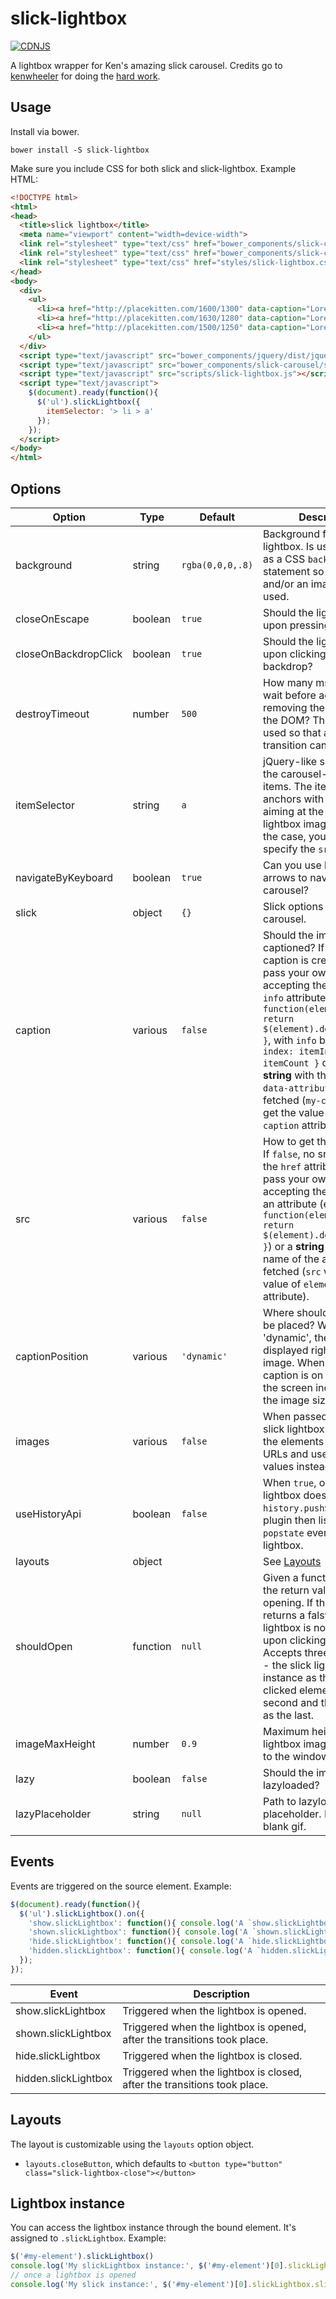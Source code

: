 # slick-lightbox

[![CDNJS](https://img.shields.io/cdnjs/v/slick-lightbox.svg)](https://cdnjs.com/libraries/slick-lightbox)

A lightbox wrapper for Ken's amazing slick carousel. Credits go to [kenwheeler](https://github.com/kenwheeler) for doing the [hard work](https://github.com/kenwheeler/slick).

## Usage

Install via bower.

```
bower install -S slick-lightbox
```

Make sure you include CSS for both slick and slick-lightbox. Example HTML:

```html
<!DOCTYPE html>
<html>
<head>
  <title>slick lightbox</title>
  <meta name="viewport" content="width=device-width">
  <link rel="stylesheet" type="text/css" href="bower_components/slick-carousel/slick/slick.css">
  <link rel="stylesheet" type="text/css" href="bower_components/slick-carousel/slick/slick-theme.css">
  <link rel="stylesheet" type="text/css" href="styles/slick-lightbox.css">
</head>
<body>
  <div>
    <ul>
      <li><a href="http://placekitten.com/1600/1300" data-caption="Lorem ipsum 1600x1300">http://placekitten.com/1600/1300</a></li>
      <li><a href="http://placekitten.com/1630/1280" data-caption="Lorem ipsum 1630x1280">http://placekitten.com/1630/1280</a></li>
      <li><a href="http://placekitten.com/1500/1250" data-caption="Lorem ipsum 1500x1250">http://placekitten.com/1500/1250</a></li>
    </ul>
  </div>
  <script type="text/javascript" src="bower_components/jquery/dist/jquery.js"></script>
  <script type="text/javascript" src="bower_components/slick-carousel/slick/slick.min.js"></script>
  <script type="text/javascript" src="scripts/slick-lightbox.js"></script>
  <script type="text/javascript">
    $(document).ready(function(){
      $('ul').slickLightbox({
        itemSelector: '> li > a'
      });
    });
  </script>
</body>
</html>
```

## Options

Option               | Type     |  Default         | Description
------               | ----     |  -------         | -----------
background           | string   | `rgba(0,0,0,.8)` | Background for the lightbox. Is used directly as a CSS `background` statement so that color and/or an image can be used.
closeOnEscape        | boolean  | `true`           | Should the lightbox close upon pressing ESC?
closeOnBackdropClick | boolean  | `true`           | Should the lightbox close upon clicking on backdrop?
destroyTimeout       | number   | `500`            | How many ms should we wait before actually removing the lightbox from the DOM? The default is used so that a 0.5s opacity transition can take place.
itemSelector         | string   | `a`              | jQuery-like selector for the carousel-to-create items. The items should be anchors with `href` attribute aiming at the desired lightbox image. If that's not the case, you should specify the `src` option.
navigateByKeyboard   | boolean  | `true`           | Can you use keyboard arrows to navigate the carousel?
slick                | object   | `{}`             | Slick options to pass to the carousel.
caption              | various  | `false`          | Should the images be captioned? If `false`, no caption is created. You can pass your own **function** accepting the `element` and `info` attributes (e.g. `function(element, info) { return $(element).doSomething(); }`, with `info` being an `{ index: itemIndex, length: itemCount }` object) or a **string** with the name of the `data-attribute` to be fetched (`my-caption` will get the value of `data-my-caption` attribute).
src                  | various  | `false`          | How to get the image urls? If `false`, no src is taken as the `href` attribute. You can pass your own **function** accepting the element as an attribute (e.g. `function(element) { return $(element).doSomething(); }`) or a **string** with the name of the attribute to be fetched (`src` will get the value of `element.src` attribute).
captionPosition      | various  | `'dynamic'`      | Where should the caption be placed? When set to 'dynamic', the caption is displayed right under the image. When 'bottom', the caption is on the bottom of the screen independent to the image size.
images               | various  | `false`          | When passed an array, slick lightbox doesn't scan the elements for image URLs and uses array's values instead.
useHistoryApi        | boolean  | `false`          | When `true`, opening the lightbox does a `history.pushState`. The plugin then listens for the `popstate` event to close the lightbox.
layouts              | object   |                  | See [Layouts](#layouts)
shouldOpen           | function | `null`           | Given a function, checks the return value before opening. If the function returns a falsy value, the lightbox is not opened upon clicking on the items. Accepts three arguments - the slick lightbox instance as the first, the clicked element as the second and the click event as the last.
imageMaxHeight       | number   | `0.9`            | Maximum height of the lightbox images. Relative to the window height.
lazy                 | boolean  | `false`          | Should the images be lazyloaded? 
lazyPlaceholder      | string   | `null`           | Path to lazyloading placeholder. Defaults to a blank gif.

## Events

Events are triggered on the source element. Example:

```javascript
$(document).ready(function(){
  $('ul').slickLightbox().on({
    'show.slickLightbox': function(){ console.log('A `show.slickLightbox` event triggered.'); },1
    'shown.slickLightbox': function(){ console.log('A `shown.slickLightbox` event triggered.'); },
    'hide.slickLightbox': function(){ console.log('A `hide.slickLightbox` event triggered.'); },
    'hidden.slickLightbox': function(){ console.log('A `hidden.slickLightbox` event triggered.'); }
  });
});
```

Event                | Description
------               | ----
show.slickLightbox   | Triggered when the lightbox is opened.
shown.slickLightbox  | Triggered when the lightbox is opened, after the transitions took place.
hide.slickLightbox   | Triggered when the lightbox is closed.
hidden.slickLightbox | Triggered when the lightbox is closed, after the transitions took place.


## Layouts

The layout is customizable using the `layouts` option object.

- `layouts.closeButton`, which defaults to `<button type="button" class="slick-lightbox-close"></button>`

## Lightbox instance

You can access the lightbox instance through the bound element. It's assigned to `.slickLightbox`. Example:

```javascript
$('#my-element').slickLightbox()
console.log('My slickLightbox instance:', $('#my-element')[0].slickLightbox)
// once a lightbox is opened
console.log('My slick instance:', $('#my-element')[0].slickLightbox.slick)
```

